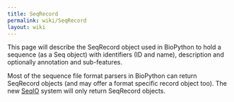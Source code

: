 ```yaml
---
title: SeqRecord
permalink: wiki/SeqRecord
layout: wiki
---
```


This page will describe the SeqRecord object used in BioPython to hold a
sequence (as a Seq object) with identifiers (ID and name), description
and optionally annotation and sub-features.

Most of the sequence file format parsers in BioPython can return
SeqRecord objects (and may offer a format specific record object too).
The new [SeqIO](SeqIO "wikilink") system will only return SeqRecord
objects.
